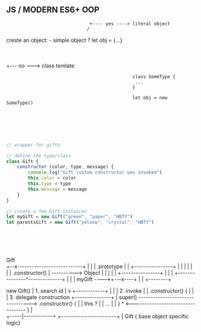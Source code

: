


## JS / MODERN ES6+ OOP

                                   +---- yes ----> literal object
                                  /             
creste an object: - simple object ?                let obj = {...}
                                  \
                                   \
                                    \
                                     \
                                      +--- no ---> class temlate
                                       
                                                   class SomeType {
                                                    ...
                                                   }

                                                   let obj = new SomeType()




```js






// wrapper for gifts    

// define the type/class
class Gift {
    constructor (color, type, message) {
        console.log("Gift custom constructor was invoked")
        this.color = color
        this.type = type
        this.message = message     
    }
}

// create a few Gift instances
let myGift = new Gift("green", "paper", "HBTY")
let parentsGift = new Gift("yeloow", "crystal", "HBTY")







```

Gift
  \
+--x---------------------------+
|                              |
|              .prototype      |
|          +----------------+  |
|          |                |  |
|          | .constructor() |  ----------> Object
|          |                |  |
|          +----------------+  |
|                              |
+---------------^--------------+
                |
                |
                |
myGift ---->+---x----+
            |        |
            +--------+




new Gift()
       |
    1. search id
       |
       v
    +--<Gift>----------+
    |                  |
    | 2. invoke        |
    | .constructor() { |
    |                  | 3. delegate construction  +--------<Object>-------+
    |      super()  --------------------------------->  .constructor()  {  | 
    |    this ?        |                           |    ...                |
    | }   ^         <---------------------------------- }                  |                 
    +-----|------------+                           +-----------------------+
          |
     Gift { base object specific logic}                                             